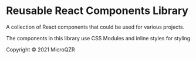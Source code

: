 # Reusable React Components Library

A collection of React components that could be used for various projects.

The components in this library use CSS Modules and inline styles for styling

Copyright &copy; 2021 MicroQZR
